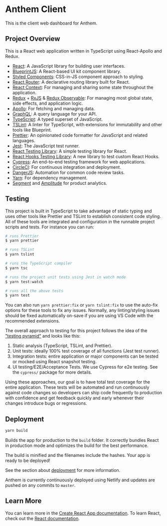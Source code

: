 # Anthem Client

This is the client web dashboard for Anthem.

## Project Overview

This is a React web application written in TypeScript using React-Apollo and Redux.

- [React](https://reactjs.org/): A JavaScript library for building user interfaces.
- [BlueprintJS](https://blueprintjs.com/): A React-based UI kit component library.
- [Styled Components](https://www.styled-components.com/): CSS-in-JS component approach to styling.
- [React Router](https://reacttraining.com/react-router/web/guides/quick-start): A declarative routing library built for React.
- [React Context](https://reactjs.org/docs/context.html): For managing and sharing some state throughout the application.
- [Redux](https://redux.js.org) + [RxJS](https://rxjs-dev.firebaseapp.com) & [Redux Observable](https://redux-observable.js.org): For managing most global state, side effects, and application logic.
- [Apollo](https://www.apollographql.com/docs/react/): For fetching and managing data.
- [GraphQL](https://graphql.org/): A query language for your API.
- [TypeScript](https://www.typescriptlang.org/): A typed superset of JavaScript.
- [TSLint](https://palantir.github.io/tslint/): A linter for TypeScript, with extensions for immutability and other tools like Blueprint.
- [Prettier](https://prettier.io/): An opinionated code formatter for JavaScript and related languages.
- [Jest](https://jestjs.io/): The JavaScript test runner.
- [React Testing Library](https://testing-library.com/docs/react-testing-library/intro): A simple testing library for React.
- [React Hooks Testing Library](https://react-hooks-testing-library.com/): A new library to test custom React Hooks.
- [Cypress](https://www.cypress.io/): An end-to-end testing framework for web applications.
- [CircleCI](https://circleci.com): For continuous integration and deployment.
- [DangerJS](https://danger.systems/js/): Automation for common code review tasks.
- [Yarn](https://yarnpkg.com/en/): For dependency management.
- [Segment](https://segment.com/docs/) and [Amplitude](https://developers.amplitude.com) for product analytics.

## Testing

This project is built in TypeScript to take advantage of static typing and uses other tools like Prettier and TSLint to establish consistent code styling. All of these tools are integrated and configuration in the runnable project scripts and tests. For instance you can run:

```sh
# runs Prettier
$ yarn prettier

# runs TSLint
$ yarn tslint

# runs the TypeScript compiler
$ yarn tsc

# runs the project unit tests using Jest in watch mode
$ yarn test:watch

# runs all the above tests
$ yarn test
```

You can also run `yarn prettier:fix` or `yarn tslint:fix` to use the auto-fix options for these tools to fix any issues. Normally, any linting/styling issues should be fixed automatically on-save if you are using VS Code with the recommended extensions.

The overall approach to testing for this project follows the idea of the ["testing pyramid"](https://martinfowler.com/articles/practical-test-pyramid.html) and looks like this:

1. Static analysis (TypeScript, TSLint, and Prettier).
2. Unit tests: ideally 100% test coverage of all functions (Jest test runner).
3. Integration tests: entire application or major components can be tested or mocked using React snapshot testing.
4. UI testing/E2E/Acceptance Tests. We use Cypress for e2e testing. See the `cypress/` package for more details.

Using these approaches, our goal is to have total test coverage for the entire application. These tests will be automated and run continuously against code changes so developers can ship code frequently to production with confidence and get feedback quickly and early whenever their changes introduce bugs or regressions.

## Deployment

```sh
yarn build
```

Builds the app for production to the `build` folder. It correctly bundles React in production mode and optimizes the build for the best performance.

The build is minified and the filenames include the hashes. Your app is ready to be deployed!

See the section about [deployment](https://facebook.github.io/create-react-app/docs/deployment) for more information.

Anthem is currently continuously deployed using Netlify and updates are pushed on any commits to `master`.

## Learn More

You can learn more in the [Create React App documentation](https://facebook.github.io/create-react-app/docs/getting-started). To learn React, check out the [React documentation](https://reactjs.org/).
